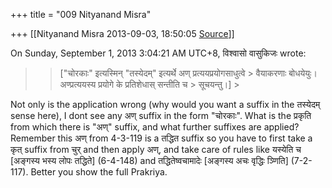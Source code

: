 +++
title = "009 Nityanand Misra"

+++
[[Nityanand Misra	2013-09-03, 18:50:05 [Source](https://groups.google.com/g/samskrita/c/jwYkXfZN_u8)]]



  
  
On Sunday, September 1, 2013 3:04:21 AM UTC+8, विश्वासो वासुकिजः wrote:

> 
> >   
> > 
> > \["चोरकाः" इत्यस्मिन् "तस्येदम्" इत्यर्थे अण् प्रत्ययप्रयोगसाधुत्वे > वैयाकरणाः बोधयेयुः। अण्प्रत्ययस्य प्रयोगे के प्रतिशेधास् सन्तीति च > सूचयन्तु।\] >
> 
> > 
> >   
> > 
> >   
> > 

  
Not only is the application wrong (why would you want a suffix in the तस्येदम् sense here), I dont see any अण् suffix in the form "चोरकाः". What is the प्रकृति from which there is "अण्" suffix, and what further suffixes are applied? Remember this अण् from 4-3-119 is a तद्धित suffix so you have to first take a कृत् suffix from चुर् and then apply अण्, and take care of rules like यस्येति च \[अङ्गस्य भस्य लोपः तद्धिते\] (6-4-148) and तद्धितेष्वचामादेः \[अङ्गस्य अचः वृद्धिः ञ्णिति\] (7-2-117). Better you show the full Prakriya.  
  
  
  
  
  
  
  


